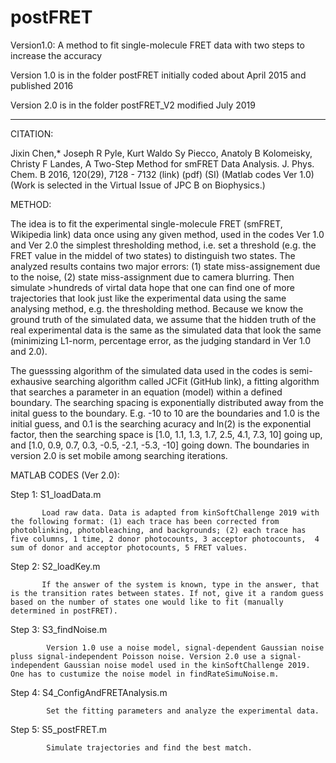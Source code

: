 # postFRET
Version1.0:  A method to fit single-molecule FRET data with two steps to increase the accuracy


Version 1.0 is in the folder postFRET 
        initially coded about April 2015 and published 2016       
        
Version 2.0 is in the folder postFRET_V2
        modified July 2019
        
----------------------
CITATION:

Jixin Chen,* Joseph R Pyle, Kurt Waldo Sy Piecco, Anatoly B Kolomeisky, Christy F Landes, A Two-Step Method for smFRET Data Analysis. J. Phys. Chem. B 2016, 120(29), 7128 - 7132 (link) (pdf) (SI) (Matlab codes Ver 1.0) (Work is selected in the Virtual Issue of JPC B on Biophysics.)

 

METHOD:

The idea is to fit the experimental single-molecule FRET (smFRET, Wikipedia link) data once using any given method, used in the codes Ver 1.0 and Ver 2.0 the simplest thresholding method, i.e. set a threshold (e.g. the FRET value in the middel of two states) to distinguish two states. The analyzed results contains two major errors: (1) state miss-assignement due to the noise, (2) state miss-assignment due to camera blurring. Then simulate >hundreds of virtal data hope that one can find one of more trajectories that look just like the experimental data using the same analysing method, e.g. the thresholding method. Because we know the ground truth of the simulated data, we assume that the hidden truth of the real experimental data is the same as the simulated data that look the same (minimizing L1-norm, percentage error, as the judging standard in Ver 1.0 and 2.0).

The guesssing algorithm of the simulated data used in the codes is semi-exhausive searching algorithm called JCFit (GitHub link), a fitting algorithm that searches a parameter in an equation (model) within a defined boundary. The searching spacing is exponentially distributed away from the inital guess to the boundary. E.g. -10 to 10 are the boundaries and 1.0 is the initial guess, and 0.1 is the searching acuracy and ln(2) is the exponential factor, then the searching space is [1.0, 1.1, 1.3, 1.7, 2.5, 4.1, 7.3, 10] going up, and [1.0, 0.9, 0.7, 0.3, -0.5, -2.1, -5.3, -10] going down. The boundaries in version 2.0 is set mobile among searching iterations.

 

MATLAB CODES (Ver 2.0):

Step 1: S1_loadData.m

           Load raw data. Data is adapted from kinSoftChallenge 2019 with the following format: (1) each trace has been corrected from photoblinking, photobleaching, and backgrounds; (2) each trace has five columns, 1 time, 2 donor photocounts, 3 acceptor photocounts,  4 sum of donor and acceptor photocounts, 5 FRET values.

Step 2: S2_loadKey.m

           If the answer of the system is known, type in the answer, that is the transition rates between states. If not, give it a random guess based on the number of states one would like to fit (manually determined in postFRET).

Step 3: S3_findNoise.m

            Version 1.0 use a noise model, signal-dependent Gaussian noise pluss signal-independent Poisson noise. Version 2.0 use a signal-independent Gaussian noise model used in the kinSoftChallenge 2019. One has to custumize the noise model in findRateSimuNoise.m.

Step 4: S4_ConfigAndFRETAnalysis.m

            Set the fitting parameters and analyze the experimental data.

Step 5: S5_postFRET.m

            Simulate trajectories and find the best match.
